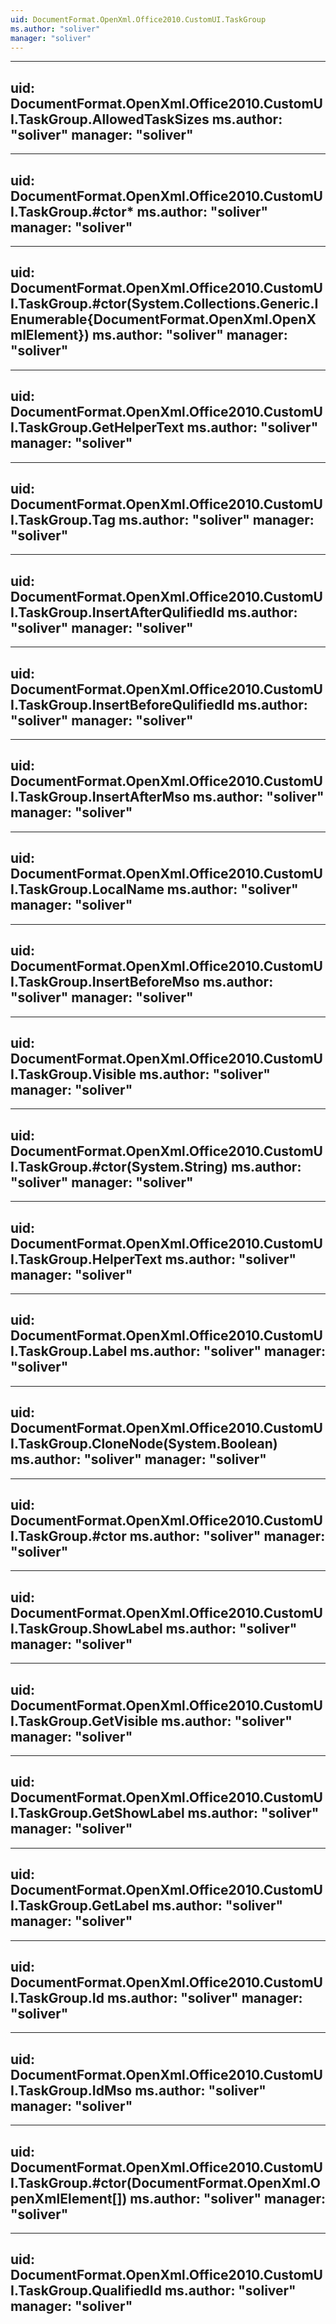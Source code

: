 ```yaml
---
uid: DocumentFormat.OpenXml.Office2010.CustomUI.TaskGroup
ms.author: "soliver"
manager: "soliver"
---
```


---
uid: DocumentFormat.OpenXml.Office2010.CustomUI.TaskGroup.AllowedTaskSizes
ms.author: "soliver"
manager: "soliver"
---

---
uid: DocumentFormat.OpenXml.Office2010.CustomUI.TaskGroup.#ctor*
ms.author: "soliver"
manager: "soliver"
---

---
uid: DocumentFormat.OpenXml.Office2010.CustomUI.TaskGroup.#ctor(System.Collections.Generic.IEnumerable{DocumentFormat.OpenXml.OpenXmlElement})
ms.author: "soliver"
manager: "soliver"
---

---
uid: DocumentFormat.OpenXml.Office2010.CustomUI.TaskGroup.GetHelperText
ms.author: "soliver"
manager: "soliver"
---

---
uid: DocumentFormat.OpenXml.Office2010.CustomUI.TaskGroup.Tag
ms.author: "soliver"
manager: "soliver"
---

---
uid: DocumentFormat.OpenXml.Office2010.CustomUI.TaskGroup.InsertAfterQulifiedId
ms.author: "soliver"
manager: "soliver"
---

---
uid: DocumentFormat.OpenXml.Office2010.CustomUI.TaskGroup.InsertBeforeQulifiedId
ms.author: "soliver"
manager: "soliver"
---

---
uid: DocumentFormat.OpenXml.Office2010.CustomUI.TaskGroup.InsertAfterMso
ms.author: "soliver"
manager: "soliver"
---

---
uid: DocumentFormat.OpenXml.Office2010.CustomUI.TaskGroup.LocalName
ms.author: "soliver"
manager: "soliver"
---

---
uid: DocumentFormat.OpenXml.Office2010.CustomUI.TaskGroup.InsertBeforeMso
ms.author: "soliver"
manager: "soliver"
---

---
uid: DocumentFormat.OpenXml.Office2010.CustomUI.TaskGroup.Visible
ms.author: "soliver"
manager: "soliver"
---

---
uid: DocumentFormat.OpenXml.Office2010.CustomUI.TaskGroup.#ctor(System.String)
ms.author: "soliver"
manager: "soliver"
---

---
uid: DocumentFormat.OpenXml.Office2010.CustomUI.TaskGroup.HelperText
ms.author: "soliver"
manager: "soliver"
---

---
uid: DocumentFormat.OpenXml.Office2010.CustomUI.TaskGroup.Label
ms.author: "soliver"
manager: "soliver"
---

---
uid: DocumentFormat.OpenXml.Office2010.CustomUI.TaskGroup.CloneNode(System.Boolean)
ms.author: "soliver"
manager: "soliver"
---

---
uid: DocumentFormat.OpenXml.Office2010.CustomUI.TaskGroup.#ctor
ms.author: "soliver"
manager: "soliver"
---

---
uid: DocumentFormat.OpenXml.Office2010.CustomUI.TaskGroup.ShowLabel
ms.author: "soliver"
manager: "soliver"
---

---
uid: DocumentFormat.OpenXml.Office2010.CustomUI.TaskGroup.GetVisible
ms.author: "soliver"
manager: "soliver"
---

---
uid: DocumentFormat.OpenXml.Office2010.CustomUI.TaskGroup.GetShowLabel
ms.author: "soliver"
manager: "soliver"
---

---
uid: DocumentFormat.OpenXml.Office2010.CustomUI.TaskGroup.GetLabel
ms.author: "soliver"
manager: "soliver"
---

---
uid: DocumentFormat.OpenXml.Office2010.CustomUI.TaskGroup.Id
ms.author: "soliver"
manager: "soliver"
---

---
uid: DocumentFormat.OpenXml.Office2010.CustomUI.TaskGroup.IdMso
ms.author: "soliver"
manager: "soliver"
---

---
uid: DocumentFormat.OpenXml.Office2010.CustomUI.TaskGroup.#ctor(DocumentFormat.OpenXml.OpenXmlElement[])
ms.author: "soliver"
manager: "soliver"
---

---
uid: DocumentFormat.OpenXml.Office2010.CustomUI.TaskGroup.QualifiedId
ms.author: "soliver"
manager: "soliver"
---
